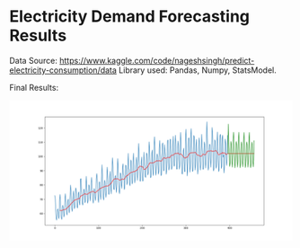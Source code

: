 # Electricity Demand Forecasting Results

Data Source: https://www.kaggle.com/code/nageshsingh/predict-electricity-consumption/data
Library used: Pandas, Numpy, StatsModel.

Final Results:

![Results](./Img/prediction_0_4.png)

